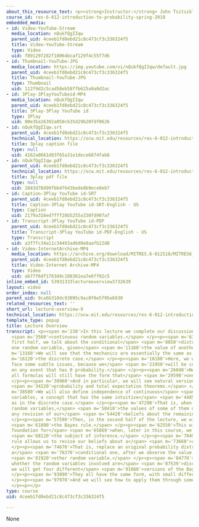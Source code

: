 ```yaml
---
about_this_resource_text: <p><strong>Instructor:</strong> John Tsitsiklis</p>
course_id: res-6-012-introduction-to-probability-spring-2018
embedded_media:
- id: Video-YouTube-Stream
  media_location: nQukfQgIIqw
  parent_uid: 4ceeb1fd8ebd21c8c473cf3c336324f5
  title: Video-YouTube-Stream
  type: Video
  uid: f891297282f18064bcaf129f4c55f7d6
- id: Thumbnail-YouTube-JPG
  media_location: https://img.youtube.com/vi/nQukfQgIIqw/default.jpg
  parent_uid: 4ceeb1fd8ebd21c8c473cf3c336324f5
  title: Thumbnail-YouTube-JPG
  type: Thumbnail
  uid: 112f9d2c5cad58eb58ffb625a9a0d2ac
- id: 3Play-3PlayYouTubeid-MP4
  media_location: nQukfQgIIqw
  parent_uid: 4ceeb1fd8ebd21c8c473cf3c336324f5
  title: 3Play-3Play YouTube id
  type: 3Play
  uid: 00e3ba16392a050cb35d29b20fdf0626
- id: nQukfQgIIqw.srt
  parent_uid: 4ceeb1fd8ebd21c8c473cf3c336324f5
  technical_location: https://ocw.mit.edu/resources/res-6-012-introduction-to-probability-spring-2018/part-i-the-fundamentals/lecture-overview-9/nQukfQgIIqw.srt
  title: 3play caption file
  type: null
  uid: 4162a0661d83f65a31e1dece6874fab8
- id: nQukfQgIIqw.pdf
  parent_uid: 4ceeb1fd8ebd21c8c473cf3c336324f5
  technical_location: https://ocw.mit.edu/resources/res-6-012-introduction-to-probability-spring-2018/part-i-the-fundamentals/lecture-overview-9/nQukfQgIIqw.pdf
  title: 3play pdf file
  type: null
  uid: 2843d78d99fbb4f643bede8b9ece0eb7
- id: Caption-3Play YouTube id-SRT
  parent_uid: 4ceeb1fd8ebd21c8c473cf3c336324f5
  title: Caption-3Play YouTube id-SRT-English - US
  type: Caption
  uid: 2179a316ed7fff28b5255a330fd907af
- id: Transcript-3Play YouTube id-PDF
  parent_uid: 4ceeb1fd8ebd21c8c473cf3c336324f5
  title: Transcript-3Play YouTube id-PDF-English - US
  type: Transcript
  uid: a3f7fc34a11c34493ad6d0e8aafb22d8
- id: Video-InternetArchive-MP4
  media_location: https://archive.org/download/MITRES.6-012S18/MITRES6_012S18_L10-01_300k.mp4
  parent_uid: 4ceeb1fd8ebd21c8c473cf3c336324f5
  title: Video-Internet Archive-MP4
  type: Video
  uid: ab77f6df1763d4c108361ea7e6ff02c5
inline_embed_id: 53931333lectureoverview3732639
layout: video
order_index: null
parent_uid: 9ca6b310dc93095c9ac0f0e5f95e6930
related_resources_text: ''
short_url: lecture-overview-9
technical_location: https://ocw.mit.edu/resources/res-6-012-introduction-to-probability-spring-2018/part-i-the-fundamentals/lecture-overview-9
template_type: popup
title: Lecture Overview
transcript: <p><span m='230'>In this lecture we complete our discussion of multiple</span>
  <span m='3560'>continuous random variables.</span> </p><p><span m='6350'>In the
  first half, we talk about the conditional</span> <span m='8850'>distribution of
  one random variable, given</span> <span m='11160'>the value of another.</span> </p><p><span
  m='13160'>We will see that the mechanics are essentially the same as in</span> <span
  m='16120'>the discrete case.</span> </p><p><span m='18180'>Here, we will actually
  face some subtle issues, because we</span> <span m='21950'>will be conditioning
  on any event that has 0 probability.</span> </p><p><span m='26040'>Nevertheless,
  all formulas will still have the form that</span> <span m='29590'>one should expect.</span>
  </p><p><span m='30960'>And in particular, we will see natural versions of the total</span>
  <span m='34220'>probability and total expectation theorems.</span> </p><p><span
  m='38580'>We will also define independence of continuous</span> <span m='41510'>random
  variables, a concept that has the same intuitive</span> <span m='44850'>content
  as in the discrete case.</span> </p><p><span m='47290'>That is, when we have independent
  random variables,</span> <span m='50410'>the values of some of them do not cause
  any revision of our</span> <span m='54420'>beliefs about the remaining ones.</span>
  </p><p><span m='57590'>Then, in the second half of the lecture, we will focus on</span>
  <span m='61090'>the Bayes rule.</span> </p><p><span m='62550'>This will be the methodological
  foundation for</span> <span m='65069'>when, later in this course, we dive into</span>
  <span m='68120'>the subject of inference.</span> </p><p><span m='70490'>The Bayes
  rule allows us to revise our beliefs about a</span> <span m='73660'>random variable.</span>
  </p><p><span m='74670'>That is, replace an original probability distribution by
  a</span> <span m='78370'>conditional one, after we observe the value of some</span>
  <span m='81920'>other random variable.</span> </p><p><span m='84770'>Depending on
  whether the random variables involved are</span> <span m='87539'>discrete or continuous,
  we will get four different</span> <span m='91660'>versions of the Bayes rule.</span>
  </p><p><span m='93890'>They all have the same form, with small differences.</span>
  </p><p><span m='97970'>And we will see how to apply them through some examples.</span>
  </p><p></p>
type: course
uid: 4ceeb1fd8ebd21c8c473cf3c336324f5

---
```

None